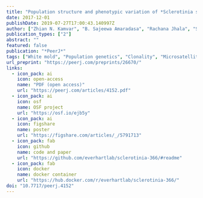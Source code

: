 ```yaml
---
title: "Population structure and phenotypic variation of *Sclerotinia sclerotiorum* from dry bean (*Phaseolus vulgaris*)  in the United States"
date: 2017-12-01
publishDate: 2019-07-27T17:00:43.140997Z
author: ["Zhian N. Kamvar", "B. Sajeewa Amaradasa", "Rachana Jhala", "Serena McCoy", "James R. Steadman", "Sydney E. Everhart"]
publication_types: ["2"]
abstract: ""
featured: false
publication: "*PeerJ*"
tags: ["White mold", "Population genetics", "Clonality", "Microsatellite", "Fungal genetics", "Network analysis", "Phaseolus vulgaris", "Plant breeding", "Plant pathogen", "Mycelial compatibility group"]
url_preprint: "https://peerj.com/preprints/26670/"
links:
  - icon_pack: ai
    icon: open-access
    name: "PDF (open access)"
    url: "https://peerj.com/articles/4152.pdf"
  - icon_pack: ai
    icon: osf
    name: OSF project
    url: "https://osf.io/ejb5y"
  - icon_pack: ai
    icon: figshare 
    name: poster
    url: "https://figshare.com/articles/_/5791713"
  - icon_pack: fab
    icon: github
    name: code and paper
    url: "https://github.com/everhartlab/sclerotinia-366/#readme"
  - icon_pack: fab
    icon: docker 
    name: docker container
    url: "https://hub.docker.com/r/everhartlab/sclerotinia-366/"
doi: "10.7717/peerj.4152"
---
```


